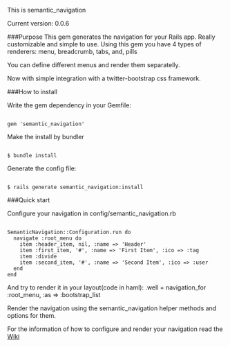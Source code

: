This is semantic_navigation

Current version: 0.0.6

###Purpose
This gem generates the navigation for your Rails app.
Really customizable and simple to use.
Using this gem you have 4 types of renderers: menu, breadcrumb, tabs, and, pills

You can define different menus and render them separatelly.

Now with simple integration with a twitter-bootstrap css framework.

###How to install

Write the gem dependency in your Gemfile:
<pre><code>
gem 'semantic_navigation'
</code></pre>

Make the install by bundler
<pre><code>
$ bundle install
</code></pre>

Generate the config file:
<pre><code>
$ rails generate semantic_navigation:install
</code></pre>

###Quick start

Configure your navigation in config/semantic_navigation.rb

<pre><code>
SemanticNavigation::Configuration.run do
  navigate :root_menu do
    item :header_item, nil, :name => 'Header'
    item :first_item, '#', :name => 'First Item', :ico => :tag
    item :divide
    item :second_item, '#', :name => 'Second Item', :ico => :user
  end
end
</code></pre>

And try to render it in your layout(code in haml):
.well
  = navigation_for :root_menu, :as => :bootstrap_list

Render the navigation using the semantic_navigation helper methods and options for them.

For the information of how to configure and render your navigation read the <a href='https://github.com/fr33z3/semantic_navigation/wiki'>Wiki</a>